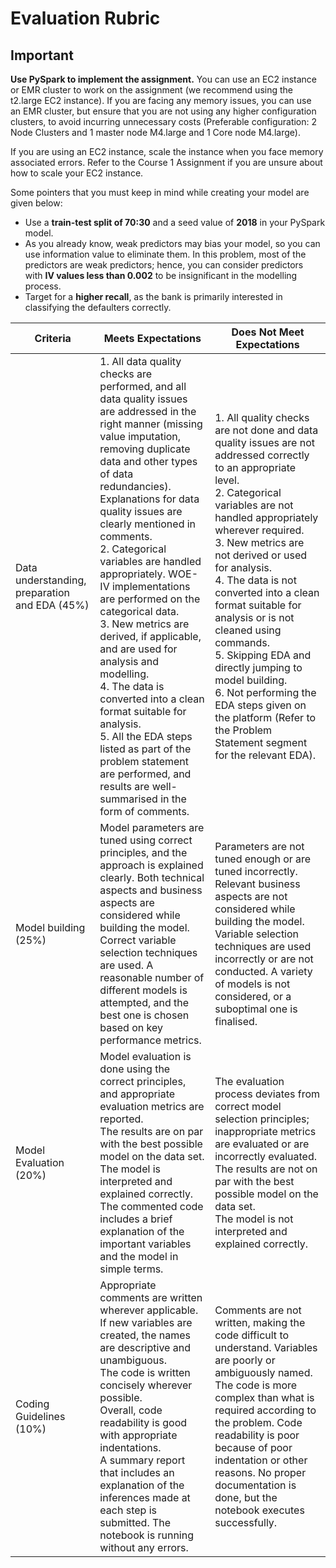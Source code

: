# Evaluation Rubric

## Important

**Use PySpark to implement the assignment.** You can use an EC2 instance or EMR cluster to work on the assignment (we recommend using the t2.large EC2 instance). If you are facing any memory issues, you can use an EMR cluster, but ensure that you are not using any higher configuration clusters, to avoid incurring unnecessary costs (Preferable configuration: 2 Node Clusters and 1 master node M4.large and 1 Core node M4.large).

If you are using an EC2 instance, scale the instance when you face memory associated errors. Refer to the Course 1 Assignment if you are unsure about how to scale your EC2 instance.

Some pointers that you must keep in mind while creating your model are given below:

- Use a **train-test split of 70:30** and a seed value of **2018** in your PySpark model.
- As you already know, weak predictors may bias your model, so you can use information value to eliminate them. In this problem, most of the predictors are weak predictors; hence, you can consider predictors with **IV values less than 0.002** to be insignificant in the modelling process.
- Target for a **higher recall**, as the bank is primarily interested in classifying the defaulters correctly.


| **Criteria** | **Meets Expectations** | **Does Not Meet Expectations** |
|---|---|---|
| Data understanding, preparation and EDA (45%) | 1. All data quality checks are performed, and all data quality issues are addressed in the right manner (missing value imputation, removing duplicate data and other types of data redundancies). Explanations for data quality issues are clearly mentioned in comments. <br> 2. Categorical variables are handled appropriately. WOE-IV implementations are performed on the categorical data.  <br> 3. New metrics are derived, if applicable, and are used for analysis and modelling.  <br> 4. The data is converted into a clean format suitable for analysis.  <br> 5. All the EDA steps listed as part of the problem statement are performed, and results are well-summarised in the form of comments.  <br> | 1. All quality checks are not done and data quality issues are not addressed correctly to an appropriate level.  <br> 2. Categorical variables are not handled appropriately wherever required.  <br> 3. New metrics are not derived or used for analysis.  <br> 4. The data is not converted into a clean format suitable for analysis or is not cleaned using commands.  <br> 5. Skipping EDA and directly jumping to model building.  <br> 6. Not performing the EDA steps given on the platform (Refer to the  Problem Statement segment for the relevant EDA). <br> |
| Model building (25%) | Model parameters are tuned using correct principles, and the approach is explained clearly. Both technical aspects and business aspects are considered while building the model.  <br>       Correct variable selection techniques are used. A reasonable number of different models is attempted, and the best one is chosen based on key performance metrics.  <br> | Parameters are not tuned enough or are tuned incorrectly. Relevant business aspects are not considered while building the model.  <br> Variable selection techniques are used incorrectly or are not conducted. A variety of models is not considered, or a suboptimal one is finalised.  <br> |
| Model Evaluation (20%) | Model evaluation is done using the correct principles, and appropriate evaluation metrics are reported.  <br> The results are on par with the best possible model on the data set.  <br>  The model is interpreted and explained correctly. The commented code includes a brief explanation of the important variables and the model in simple terms.  <br> | The evaluation process deviates from correct model selection principles; inappropriate metrics are evaluated or are incorrectly evaluated.  <br> The results are not on par with the best possible model on the data set.  <br> The model is not interpreted and explained correctly.  <br> |
| Coding Guidelines (10%) | Appropriate comments are written wherever applicable.  <br> If new variables are created, the names are descriptive and unambiguous.  <br> The code is written concisely wherever possible.  <br> Overall, code readability is good with appropriate indentations.  <br> A summary report that includes an explanation of the inferences made at each step is submitted. The notebook is running without any errors.  <br>                                | Comments are not written, making the code difficult to understand.         Variables are poorly or ambiguously named.         The code is more complex than what is required according to the problem.          Code readability is poor because of poor indentation or other reasons.         No proper documentation is done, but the notebook executes successfully.   |